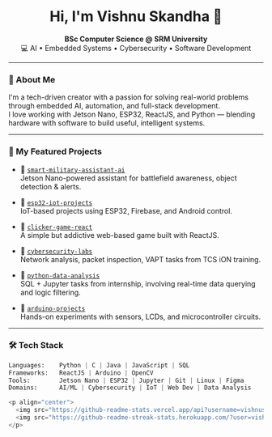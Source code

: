 
<h1 align="center">Hi, I'm Vishnu Skandha 👋</h1>

<p align="center">
  <b>BSc Computer Science @ SRM University</b><br/>
  💻 AI • Embedded Systems • Cybersecurity • Software Development
</p>

---

### 🧠 About Me
I'm a tech-driven creator with a passion for solving real-world problems through embedded AI, automation, and full-stack development.  
I love working with Jetson Nano, ESP32, ReactJS, and Python — blending hardware with software to build useful, intelligent systems.

---

### 🚀 My Featured Projects

- 🔹 [`smart-military-assistant-ai`](https://github.com/vishnuskandha/smart-military-assistant-ai)  
  Jetson Nano-powered assistant for battlefield awareness, object detection & alerts.

- 🔹 [`esp32-iot-projects`](https://github.com/vishnuskandha/esp32-iot-projects)  
  IoT-based projects using ESP32, Firebase, and Android control.

- 🔹 [`clicker-game-react`](https://github.com/vishnuskandha/clicker-game-react)  
  A simple but addictive web-based game built with ReactJS.

- 🔹 [`cybersecurity-labs`](https://github.com/vishnuskandha/cybersecurity-labs)  
  Network analysis, packet inspection, VAPT tasks from TCS iON training.

- 🔹 [`python-data-analysis`](https://github.com/vishnuskandha/python-data-analysis)  
  SQL + Jupyter tasks from internship, involving real-time data querying and logic filtering.

- 🔹 [`arduino-projects`](https://github.com/vishnuskandha/arduino-projects)  
  Hands-on experiments with sensors, LCDs, and microcontroller circuits.

---

### 🛠️ Tech Stack

```python
Languages:    Python | C | Java | JavaScript | SQL  
Frameworks:   ReactJS | Arduino | OpenCV  
Tools:        Jetson Nano | ESP32 | Jupyter | Git | Linux | Figma  
Domains:      AI/ML | Cybersecurity | IoT | Web Dev | Data Analysis

<p align="center">
  <img src="https://github-readme-stats.vercel.app/api?username=vishnuskandha&show_icons=true&theme=radical&count_private=true" width="47%"/>
  <img src="https://github-readme-streak-stats.herokuapp.com/?user=vishnuskandha&theme=radical" width="47%"/>
</p>
